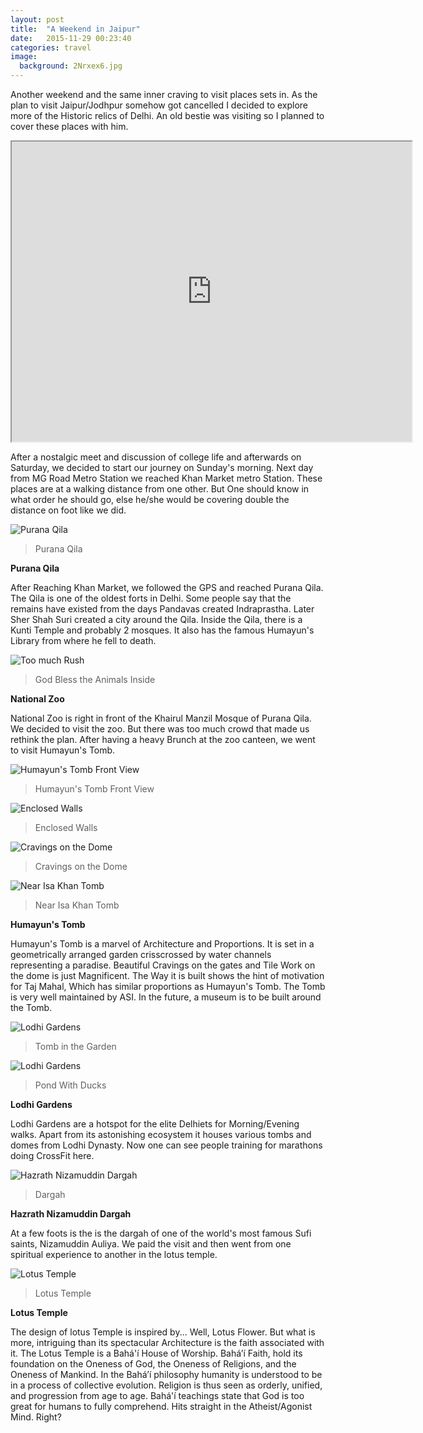 ```yaml
---
layout: post
title:  "A Weekend in Jaipur"
date:   2015-11-29 00:23:40
categories: travel
image:
  background: 2Nrxex6.jpg
---
```



Another weekend and the same inner craving to visit places sets in. As the plan to visit Jaipur/Jodhpur somehow got cancelled I decided to explore more of the Historic relics of Delhi.
An old bestie was visiting so I planned to cover these places with him.

<iframe src="https://www.google.com/maps/d/embed?mid=zzaMbFu8Ofc4.koExMmj184j0" width="640" height="480"></iframe>

After a nostalgic meet and discussion of college life and afterwards on Saturday, we decided to start our journey on Sunday's morning. Next day from MG Road Metro Station we reached Khan Market metro Station. These places are at a walking distance from one other. But One should know in what order he should go, else he/she would be covering double the distance on foot like we did.


<img src="http://i.imgur.com/Q1jAZ4b.jpg" alt="Purana Qila">

>Purana Qila

**Purana Qila**
 
After Reaching Khan Market, we followed the GPS and reached Purana Qila. The Qila is one of the oldest forts in Delhi. Some people say that the remains have existed from the days Pandavas created Indraprastha. Later Sher Shah Suri created a city around the Qila. Inside the Qila, there is a Kunti Temple and probably 2 mosques. It also has the famous Humayun's Library from where he fell to death.

<img src="http://i.imgur.com/23k5IJS.jpg" alt="Too much Rush">

>God Bless the Animals Inside

**National Zoo**

National Zoo is right in front of the Khairul Manzil Mosque of Purana Qila. We decided to visit the zoo. But there was too  much crowd that made us rethink the plan. After having a heavy Brunch at the zoo canteen, we went to visit Humayun's Tomb.

<img src="http://i.imgur.com/SXnvAT4.jpg" alt="Humayun's Tomb Front View">

>Humayun's Tomb Front View

<img src="http://i.imgur.com/fvANSqB.jpg" alt="Enclosed Walls">

>Enclosed Walls

<img src="http://i.imgur.com/JAVi03G.jpg" alt="Cravings on the Dome">

>Cravings on the Dome

<img src="http://i.imgur.com/WTQXO1S.jpg" alt="Near Isa Khan Tomb">

>Near Isa Khan Tomb

**Humayun's Tomb**

Humayun's Tomb is a marvel of Architecture and Proportions. It is set in a geometrically arranged garden crisscrossed by water channels representing a paradise. Beautiful Cravings on the gates and Tile Work on the dome is just Magnificent. The Way it is built shows the hint of motivation for Taj Mahal, Which has similar proportions as Humayun's Tomb. The Tomb is very well maintained by ASI. In the future, a museum is to be built around the Tomb.


<img src="http://i.imgur.com/CE226HB.jpg" alt="Lodhi Gardens">

>Tomb in the Garden

<img src="http://i.imgur.com/dD9Geij.jpg" alt="Lodhi Gardens">

>Pond With Ducks

**Lodhi Gardens**

Lodhi Gardens are a hotspot for the elite Delhiets for Morning/Evening walks. Apart from its astonishing ecosystem it houses various tombs and domes from Lodhi Dynasty. Now one can see people training for marathons doing CrossFit here.

<img src="http://i.imgur.com/F2Gs35H.jpg" alt="Hazrath Nizamuddin Dargah">

>Dargah

**Hazrath Nizamuddin Dargah**

At a few foots is the is the dargah of one of the world's most famous Sufi saints, Nizamuddin Auliya. We paid the visit and then went from one spiritual experience to another in the lotus temple.

<img src="http://i.imgur.com/MUHTkqI.jpg" alt="Lotus Temple">

>Lotus Temple

**Lotus Temple**

The design of lotus Temple is inspired by... Well, Lotus Flower. But what is more, intriguing than its spectacular Architecture is the faith associated with it. The Lotus Temple is a Bahá'í House of Worship. Bahá’í Faith, hold its foundation on the Oneness of God, the Oneness of Religions, and the Oneness of Mankind. In the Bahá’í philosophy humanity is understood to be in a process of collective evolution. Religion is thus seen as orderly, unified, and progression from age to age. Bahá'í teachings state that God is too great for humans to fully comprehend. Hits straight in the Atheist/Agonist Mind. Right? 
